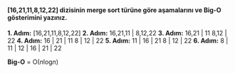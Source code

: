 #### [16,21,11,8,12,22] dizisinin merge sort türüne göre aşamalarını  ve Big-O gösterimini yazınız.
**1. Adım:** [16,21,11,8,12,22]
**2. Adım:** 16,21,11 | 8,12,22
**3. Adım:** 16,21 | 11    8,12 | 22
**4. Adım:** 16 | 21 | 11   8 | 12 | 22
**5. Adım:** 11 | 16 | 21   8 | 12 | 22
**6. Adım:** 8 | 11 | 12 | 16 | 21 | 22

**Big-O** = O(*n*log*n*)
